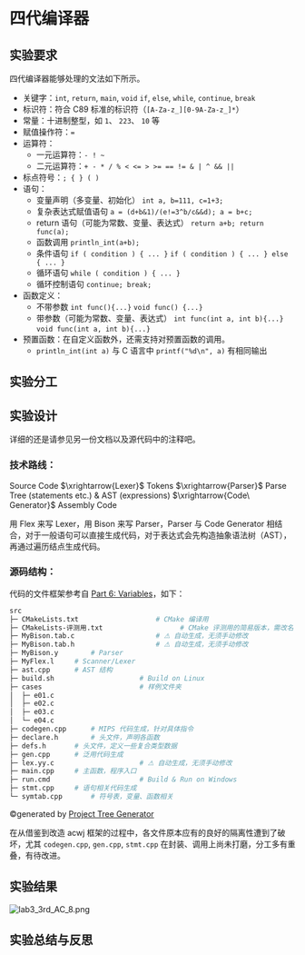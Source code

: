 # 四代编译器

## 实验要求

四代编译器能够处理的文法如下所示。

- 关键字：`int`, `return`, `main`, `void`
  `if`, `else`, `while`, `continue`, `break`
- 标识符：符合 C89 标准的标识符（`[A-Za-z_][0-9A-Za-z_]*`）
- 常量：十进制整型，如 `1`、 `223`、 `10` 等
- 赋值操作符：`=`
- 运算符：
    - 一元运算符：`- ! ~`
    - 二元运算符：`+ - * / % < <= > >= == != & | ^ && ||`
- 标点符号：`; { } ( )`
- 语句：
    - 变量声明（多变量、初始化） `int a, b=111, c=1+3;`
    - 复杂表达式赋值语句  `a = (d+b&1)/(e!=3^b/c&&d); a = b+c;`
    - return 语句（可能为常数、变量、表达式） `return a+b; return func(a);`
    - 函数调用 `println_int(a+b);`
    - 条件语句 `if ( condition ) { ... }`
      `if ( condition ) { ... } else { ... }`
    - 循环语句 `while ( condition ) { ... }`
    - 循环控制语句 `continue; break;`
- 函数定义：
    - 不带参数 `int func(){...}` `void func() {...}`
    - 带参数（可能为常数、变量、表达式） `int func(int a, int b){...}` `void func(int a, int b){...}`
- 预置函数：在自定义函数外，还需支持对预置函数的调用。
    - `println_int(int a)` 与 C 语言中 `printf("%d\n", a)` 有相同输出

## 实验分工

## 实验设计

详细的还是请参见另一份文档以及源代码中的注释吧。

### 技术路线：

Source Code $\xrightarrow{Lexer}$ Tokens $\xrightarrow{Parser}$ Parse Tree (statements etc.) & AST (expressions) $\xrightarrow{Code\ Generator}$ Assembly Code

用 Flex 来写 Lexer，用 Bison 来写 Parser，Parser 与 Code Generator 相结合，对于一般语句可以直接生成代码，对于表达式会先构造抽象语法树（AST），再通过遍历结点生成代码。

### 源码结构：

代码的文件框架参考自 [Part 6: Variables](https://github.com/DoctorWkt/acwj/tree/master/06_Variables)，如下：

```Bash
src
├─ CMakeLists.txt					# CMake 编译用
├─ CMakeLists-评测用.txt					# CMake 评测用的简易版本，需改名
├─ MyBison.tab.c					# ⚠ 自动生成，无须手动修改
├─ MyBison.tab.h					# ⚠ 自动生成，无须手动修改
├─ MyBison.y		# Parser
├─ MyFlex.l		# Scanner/Lexer
├─ ast.cpp		# AST 结构
├─ build.sh						# Build on Linux
├─ cases						# 样例文件夹
│  ├─ e01.c
│  ├─ e02.c
│  ├─ e03.c
│  └─ e04.c
├─ codegen.cpp		# MIPS 代码生成，针对具体指令
├─ declare.h		# 头文件，声明各函数
├─ defs.h		# 头文件，定义一些复合类型数据
├─ gen.cpp		# 泛用代码生成
├─ lex.yy.c						# ⚠ 自动生成，无须手动修改
├─ main.cpp		# 主函数，程序入口
├─ run.cmd						# Build & Run on Windows
├─ stmt.cpp		# 语句相关代码生成
└─ symtab.cpp		# 符号表，变量、函数相关
```

©generated by [Project Tree Generator](https://woochanleee.github.io/project-tree-generator)

在从借鉴到改造 acwj 框架的过程中，各文件原本应有的良好的隔离性遭到了破坏，尤其 `codegen.cpp`, `gen.cpp`, `stmt.cpp` 在封装、调用上尚未打磨，分工多有重叠，有待改进。

## 实验结果

![lab3_3rd_AC_8.png](./img/lab3_3rd_AC_8.png)

## 实验总结与反思
